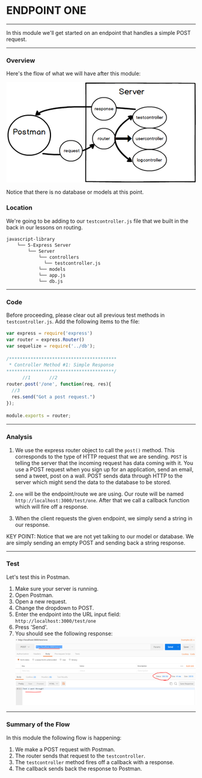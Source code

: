 
# ENDPOINT ONE
---
In this module we'll get started on an endpoint that handles a simple POST request. 

<hr />

### Overview
Here's the flow of what we will have after this module:

![screenshot](assets/01-mvc-test-one.png)

Notice that there is no database or models at this point.

### Location
We're going to be adding to our `testcontroller.js` file that we built in the back in our lessons on routing.
```
javascript-library
    └── 5-Express Server
        └── Server
            └── controllers
              └── testcontroller.js
            └── models
            └── app.js
            └── db.js
```

<hr />

### Code

Before proceeding, please clear out all previous test methods in `testcontroller.js`.  Add the following items to the file:

```js
var express = require('express')
var router = express.Router()
var sequelize = require('../db');

/****************************************
 * Controller Method #1: Simple Response
****************************************/
      //1       //2           
router.post('/one', function(req, res){
  //3
  res.send("Got a post request.") 
});

module.exports = router;
```

<hr >

### Analysis
1. We use the express router object to call the `post()` method. This corresponds to the type of HTTP request that we are sending. `POST` is telling the server that the incoming request has data coming with it. You use a POST request when you sign up for an application, send an email, send a tweet, post on a wall. POST sends data through HTTP to the server which might send the data to the database to be stored.

2. `one` will be the endpoint/route we are using. Our route will be named `http://localhost:3000/test/one`. After that we call a callback function which will fire off a response.

3. When the client requests the given endpoint, we simply send a string in our response.

KEY POINT: Notice that we are not yet talking to our model or database. We are simply sending an empty POST and sending back a string response. 

<hr />

### Test
Let's test this in Postman.
1. Make sure your server is running.
2. Open Postman.
3. Open a new request. 
4. Change the dropdown to POST.
5. Enter the endpoint into the URL input field: `http://localhost:3000/test/one` 
6. Press 'Send'.
7. You should see the following response:
![screenshot](assets/01-postman.PNG)


<hr />

### Summary of the Flow
In this module the following flow is happening:
1. We make a POST request with Postman.
2. The router sends that request to the `testcontroller`.
3. The `testcontroller` method fires off a callback with a response.
4. The callback sends back the response to Postman.